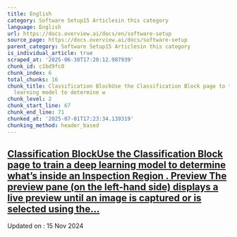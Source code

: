 ```yaml
---
title: English
category: Software Setup15 Articlesin this category
language: English
url: https://docs.overview.ai/docs/en/software-setup
source_page: https://docs.overview.ai/docs/software-setup
parent_category: Software Setup15 Articlesin this category
is_individual_article: true
scraped_at: '2025-06-30T17:20:12.987939'
chunk_id: c1bd9fc0
chunk_index: 6
total_chunks: 16
chunk_title: Classification BlockUse the Classification Block page to train a deep
  learning model to determine w
chunk_level: 2
chunk_start_line: 67
chunk_end_line: 71
chunked_at: '2025-07-01T17:23:34.139319'
chunking_method: header_based
---
```


## [Classification BlockUse the Classification Block page to train a deep learning model to determine what’s inside an Inspection Region . Preview The preview pane \(on the left-hand side\) displays a live preview until an image is captured or is selected using the...](/docs/classification-block)

Updated on : 15 Nov 2024
